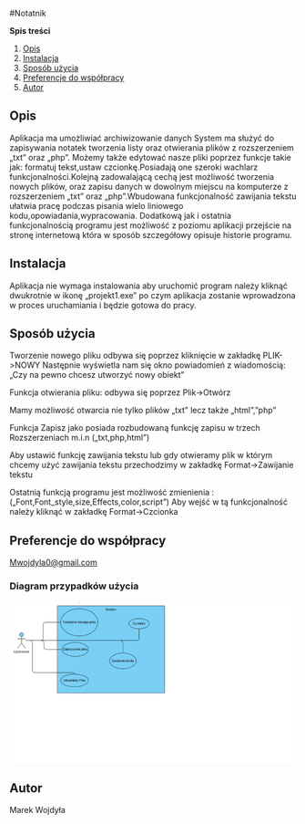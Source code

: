 #Notatnik

**Spis treści**
 1. [Opis](#opis)
 2. [Instalacja](#Instalacja)
 3. [Sposób użycia](#sposób-użycia)
 4. [Preferencje do współpracy](#preferencje-do-współpracy)
 5. [Autor](#autor)

## Opis
Aplikacja ma umożliwiać  archiwizowanie danych 
System ma służyć do zapisywania notatek tworzenia listy oraz 
otwierania plików z rozszerzeniem „txt” oraz „php”.
Możemy także edytować  nasze pliki poprzez funkcje takie jak:
formatuj tekst,ustaw czcionkę.Posiadają one szeroki 
wachlarz funkcjonalności.Kolejną zadowalającą cechą
jest możliwość tworzenia nowych plików, oraz  zapisu 
danych w dowolnym miejscu na komputerze z rozszerzeniem 
„txt” oraz „php”.Wbudowana funkcjonalność zawijania tekstu ułatwia 
pracę podczas pisania wielo liniowego kodu,opowiadania,wypracowania.
Dodatkową jak i ostatnia funkcjonalnością programu jest możliwość z poziomu 
aplikacji przejście na stronę internetową która w sposób szczegółowy opisuje historie programu.

## Instalacja
Aplikacja nie wymaga instalowania aby uruchomić program należy kliknąć dwukrotnie
w ikonę „projekt1.exe” po czym aplikacja zostanie wprowadzona w proces uruchamiania
i będzie gotowa do pracy.



## Sposób użycia
Tworzenie nowego pliku odbywa się poprzez kliknięcie w zakładkę PLIK->NOWY 
Następnie wyświetla nam się okno powiadomień z wiadomością:
 „Czy na pewno chcesz utworzyć nowy obiekt”
 
Funkcja otwierania pliku: odbywa się poprzez Plik->Otwórz
 
Mamy możliwość otwarcia nie tylko plików „txt” lecz także „html”,”php”

Funkcja Zapisz jako posiada rozbudowaną funkcję zapisu w trzech 
Rozszerzeniach m.i.n („txt,php,html”)
 
Aby ustawić funkcję zawijania tekstu lub  gdy otwieramy plik w którym chcemy użyć 
zawijania tekstu przechodzimy w zakładkę Format->Zawijanie tekstu
 
Ostatnią funkcją programu jest możliwość zmienienia : („Font,Font_style,size,Effects,color,script”)
Aby wejść w tą funkcjonalność należy kliknąć w zakładkę Format->Czcionka
 

## Preferencje do współpracy
 Mwojdyla0@gmail.com

### Diagram przypadków użycia
![Screenshot](Use_case_diagram.png)


## Autor 
Marek Wojdyła


